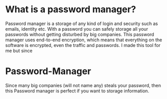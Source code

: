 # What is a password manager?
Password manager is a storage of any kind of login and security such as emails, identity etc. 
With a password you can safely storage all your passwords without getting disturbed by big companies. 
This password manager uses end-to-end encryption, which means that everything on the software is encrypted, even the traffic and passwords.
I made this tool for me but since


# Password-Manager
Since many big companies (will not name any) steals your password, then this Password manager is perfect if you want to storage information.
